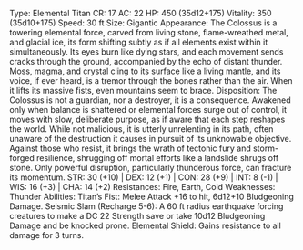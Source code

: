 Type: Elemental Titan
CR: 17
AC: 22
HP: 450 (35d12+175)
Vitality: 350 (35d10+175)
Speed: 30 ft
Size: Gigantic
Appearance: The Colossus is a towering elemental force, carved from living stone, flame-wreathed metal, and glacial ice, its form shifting subtly as if all elements exist within it simultaneously. Its eyes burn like dying stars, and each movement sends cracks through the ground, accompanied by the echo of distant thunder. Moss, magma, and crystal cling to its surface like a living mantle, and its voice, if ever heard, is a tremor through the bones rather than the air. When it lifts its massive fists, even mountains seem to brace.
Disposition: The Colossus is not a guardian, nor a destroyer, it is a consequence. Awakened only when balance is shattered or elemental forces surge out of control, it moves with slow, deliberate purpose, as if aware that each step reshapes the world. While not malicious, it is utterly unrelenting in its path, often unaware of the destruction it causes in pursuit of its unknowable objective. Against those who resist, it brings the wrath of tectonic fury and storm-forged resilience, shrugging off mortal efforts like a landslide shrugs off stone. Only powerful disruption, particularly thunderous force, can fracture its momentum.
STR: 30 (+10) | DEX: 12 (+1) | CON: 28 (+9) | INT: 8 (-1) | WIS: 16 (+3) | CHA: 14 (+2)
Resistances: Fire, Earth, Cold
Weaknesses: Thunder
Abilities:
Titan’s Fist: Melee Attack +16 to hit, 6d12+10 Bludgeoning Damage.
Seismic Slam (Recharge 5-6): A 60 ft radius earthquake forcing creatures to make a DC 22 Strength save or take 10d12 Bludgeoning Damage and be knocked prone.
Elemental Shield: Gains resistance to all damage for 3 turns.
